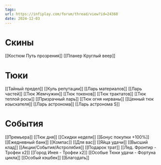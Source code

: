 ```yaml
---
tags: 
url: https://infiplay.com/forum/thread/view?id=24368
date: 2024-12-03
---
```

# Скины
[[Костюм Путь прозрения]]
[[Планер Круглый веер]]

# Тюки
[[Тайный предел]]
[[Куль репутации]]
[[Ларь материалов]]
[[Ларь частей]]
[[Тюк Жемчужин]]
[[Тюк токенов]]
[[Тюк трактатов]]
[[Тюк теплой росы]]
[[Призрачный ларь]]
[[Тюк огня нирваны]]
[[Ценный тюк изыскателя]]
[[Ларь астронома]]
[[Ларь астронома S]]




# События
[[Премьера]]
[[Тюк дня]]
[[Скидки недели]]
[[Бонус покупки +100%]]
[[Ежедневный банк]]
[[Компас]]
[[Для вас]]
[[Яйца удачи]]
[[Высший клад]]
[[Акции/События/Астролябия]]
[[Подарок трат]]
[[Лед. Фронтир - Трофеи х2]]
[[Город Инея  - Трофеи х2]]
[[Особые Тюки удачи - Фортуна цикла]]
[[Особый кэшбек]]
[[Благодать]]
